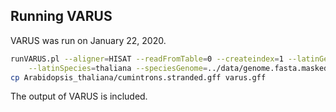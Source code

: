 ## Running VARUS

VARUS was run on January 22, 2020.

```bash
runVARUS.pl --aligner=HISAT --readFromTable=0 --createindex=1 --latinGenus=Arabidopsis \
    --latinSpecies=thaliana --speciesGenome=../data/genome.fasta.masked --logfile=varus_log
cp Arabidopsis_thaliana/cumintrons.stranded.gff varus.gff
```

The output of VARUS is included.
